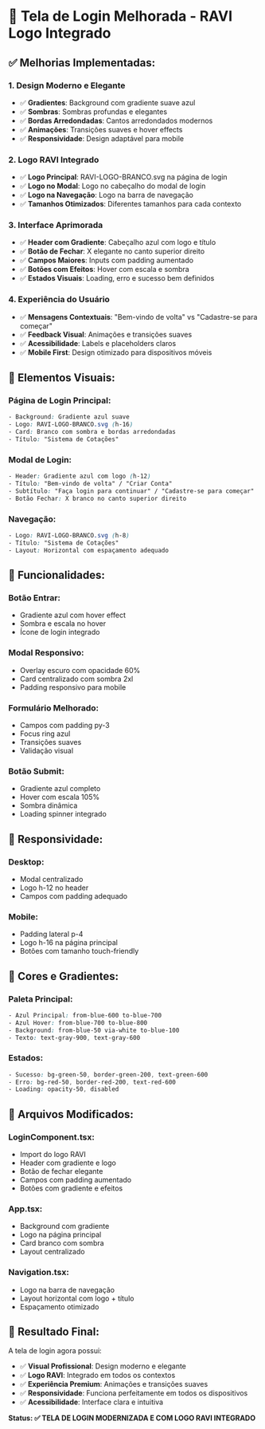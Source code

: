 # 🎨 Tela de Login Melhorada - RAVI Logo Integrado

## ✅ **Melhorias Implementadas:**

### **1. Design Moderno e Elegante**
- ✅ **Gradientes**: Background com gradiente suave azul
- ✅ **Sombras**: Sombras profundas e elegantes
- ✅ **Bordas Arredondadas**: Cantos arredondados modernos
- ✅ **Animações**: Transições suaves e hover effects
- ✅ **Responsividade**: Design adaptável para mobile

### **2. Logo RAVI Integrado**
- ✅ **Logo Principal**: RAVI-LOGO-BRANCO.svg na página de login
- ✅ **Logo no Modal**: Logo no cabeçalho do modal de login
- ✅ **Logo na Navegação**: Logo na barra de navegação
- ✅ **Tamanhos Otimizados**: Diferentes tamanhos para cada contexto

### **3. Interface Aprimorada**
- ✅ **Header com Gradiente**: Cabeçalho azul com logo e título
- ✅ **Botão de Fechar**: X elegante no canto superior direito
- ✅ **Campos Maiores**: Inputs com padding aumentado
- ✅ **Botões com Efeitos**: Hover com escala e sombra
- ✅ **Estados Visuais**: Loading, erro e sucesso bem definidos

### **4. Experiência do Usuário**
- ✅ **Mensagens Contextuais**: "Bem-vindo de volta" vs "Cadastre-se para começar"
- ✅ **Feedback Visual**: Animações e transições suaves
- ✅ **Acessibilidade**: Labels e placeholders claros
- ✅ **Mobile First**: Design otimizado para dispositivos móveis

## 🎯 **Elementos Visuais:**

### **Página de Login Principal:**
```css
- Background: Gradiente azul suave
- Logo: RAVI-LOGO-BRANCO.svg (h-16)
- Card: Branco com sombra e bordas arredondadas
- Título: "Sistema de Cotações"
```

### **Modal de Login:**
```css
- Header: Gradiente azul com logo (h-12)
- Título: "Bem-vindo de volta" / "Criar Conta"
- Subtítulo: "Faça login para continuar" / "Cadastre-se para começar"
- Botão Fechar: X branco no canto superior direito
```

### **Navegação:**
```css
- Logo: RAVI-LOGO-BRANCO.svg (h-8)
- Título: "Sistema de Cotações"
- Layout: Horizontal com espaçamento adequado
```

## 🚀 **Funcionalidades:**

### **Botão Entrar:**
- Gradiente azul com hover effect
- Sombra e escala no hover
- Ícone de login integrado

### **Modal Responsivo:**
- Overlay escuro com opacidade 60%
- Card centralizado com sombra 2xl
- Padding responsivo para mobile

### **Formulário Melhorado:**
- Campos com padding py-3
- Focus ring azul
- Transições suaves
- Validação visual

### **Botão Submit:**
- Gradiente azul completo
- Hover com escala 105%
- Sombra dinâmica
- Loading spinner integrado

## 📱 **Responsividade:**

### **Desktop:**
- Modal centralizado
- Logo h-12 no header
- Campos com padding adequado

### **Mobile:**
- Padding lateral p-4
- Logo h-16 na página principal
- Botões com tamanho touch-friendly

## 🎨 **Cores e Gradientes:**

### **Paleta Principal:**
```css
- Azul Principal: from-blue-600 to-blue-700
- Azul Hover: from-blue-700 to-blue-800
- Background: from-blue-50 via-white to-blue-100
- Texto: text-gray-900, text-gray-600
```

### **Estados:**
```css
- Sucesso: bg-green-50, border-green-200, text-green-600
- Erro: bg-red-50, border-red-200, text-red-600
- Loading: opacity-50, disabled
```

## 🔧 **Arquivos Modificados:**

### **LoginComponent.tsx:**
- Import do logo RAVI
- Header com gradiente e logo
- Botão de fechar elegante
- Campos com padding aumentado
- Botões com gradiente e efeitos

### **App.tsx:**
- Background com gradiente
- Logo na página principal
- Card branco com sombra
- Layout centralizado

### **Navigation.tsx:**
- Logo na barra de navegação
- Layout horizontal com logo + título
- Espaçamento otimizado

## 🎉 **Resultado Final:**

A tela de login agora possui:
- ✅ **Visual Profissional**: Design moderno e elegante
- ✅ **Logo RAVI**: Integrado em todos os contextos
- ✅ **Experiência Premium**: Animações e transições suaves
- ✅ **Responsividade**: Funciona perfeitamente em todos os dispositivos
- ✅ **Acessibilidade**: Interface clara e intuitiva

**Status: ✅ TELA DE LOGIN MODERNIZADA E COM LOGO RAVI INTEGRADO**

